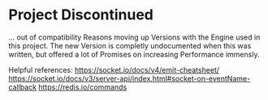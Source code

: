 # Project Discontinued
... out of compatibility Reasons moving up Versions with the Engine used in this project. The new Version is completly undocumented when this was written, but offered a lot of Promises on increasing Performance immensly.

Helpful references:
https://socket.io/docs/v4/emit-cheatsheet/
https://socket.io/docs/v3/server-api/index.html#socket-on-eventName-callback
https://redis.io/commands

